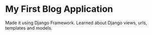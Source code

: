 # My First Blog Application

Made it using Django Framework. Learned about Django views, urls, templates and models.
